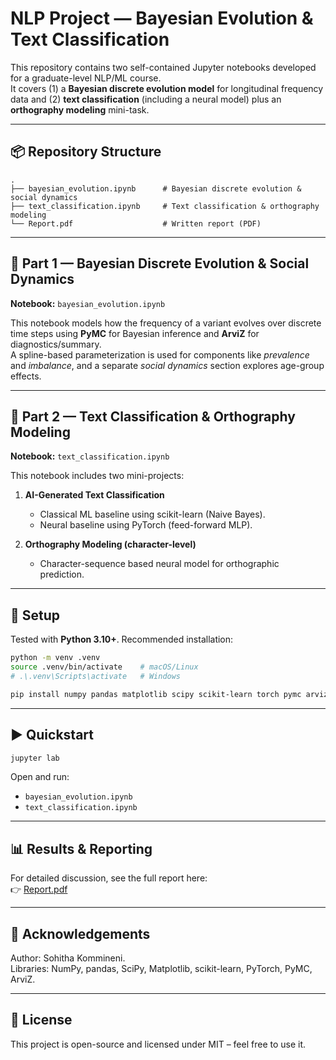 # NLP Project — Bayesian Evolution & Text Classification

This repository contains two self-contained Jupyter notebooks developed for a graduate-level NLP/ML course.  
It covers (1) a **Bayesian discrete evolution model** for longitudinal frequency data and (2) **text classification** (including a neural model) plus an **orthography modeling** mini-task.

---

## 📦 Repository Structure

```
.
├── bayesian_evolution.ipynb      # Bayesian discrete evolution & social dynamics
├── text_classification.ipynb     # Text classification & orthography modeling
└── Report.pdf                    # Written report (PDF)
```

---

## 🧠 Part 1 — Bayesian Discrete Evolution & Social Dynamics

**Notebook:** `bayesian_evolution.ipynb`

This notebook models how the frequency of a variant evolves over discrete time steps using **PyMC** for Bayesian inference and **ArviZ** for diagnostics/summary.  
A spline-based parameterization is used for components like *prevalence* and *imbalance*, and a separate *social dynamics* section explores age-group effects.

---

## 📝 Part 2 — Text Classification & Orthography Modeling

**Notebook:** `text_classification.ipynb`

This notebook includes two mini-projects:

1. **AI-Generated Text Classification**
   - Classical ML baseline using scikit-learn (Naive Bayes).
   - Neural baseline using PyTorch (feed-forward MLP).

2. **Orthography Modeling (character-level)**
   - Character-sequence based neural model for orthographic prediction.

---

## 🔧 Setup

Tested with **Python 3.10+**. Recommended installation:

```bash
python -m venv .venv
source .venv/bin/activate    # macOS/Linux
# .\.venv\Scripts\activate   # Windows

pip install numpy pandas matplotlib scipy scikit-learn torch pymc arviz jupyterlab
```

---

## ▶️ Quickstart

```bash
jupyter lab
```

Open and run:
- `bayesian_evolution.ipynb`
- `text_classification.ipynb`

---

## 📊 Results & Reporting

For detailed discussion, see the full report here:  
👉 [Report.pdf](https://github.com/Sohitha-01/NLP_masters_project/blob/e31c28f7153203e346c4970ff32b93255170801e/Report.pdf)

---

## 🙌 Acknowledgements
  
Author: Sohitha Kommineni.  
Libraries: NumPy, pandas, SciPy, Matplotlib, scikit-learn, PyTorch, PyMC, ArviZ.

---

## 📜 License
This project is open-source and licensed under MIT – feel free to use it.
